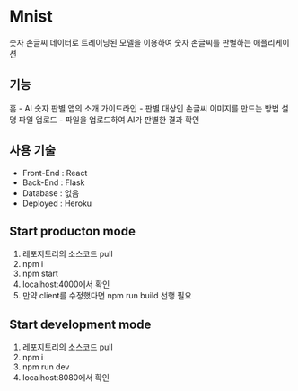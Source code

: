 # Mnist
숫자 손글씨 데이터로 트레이닝된 모델을 이용하여 숫자 손글씨를 판별하는 애플리케이션

## 기능
홈 - AI 숫자 판별 앱의 소개
가이드라인 - 판별 대상인 손글씨 이미지를 만드는 방법 설명
파일 업로드 - 파일을 업로드하여 AI가 판별한 결과 확인

## 사용 기술
- Front-End : React
- Back-End : Flask
- Database : 없음
- Deployed : Heroku

## Start producton mode
1. 레포지토리의 소스코드 pull
2. npm i
3. npm start
4. localhost:4000에서 확인
5. 만약 client를 수정했다면 npm run build 선행 필요

## Start development mode
1. 레포지토리의 소스코드 pull
2. npm i
3. npm run dev
4. localhost:8080에서 확인